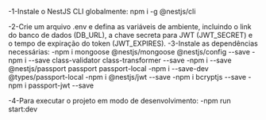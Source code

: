 -1-Instale o NestJS CLI globalmente:
npm i -g @nestjs/cli

-2-Crie um arquivo .env e defina as variáveis de ambiente, incluindo o link do banco de dados (DB_URL), a chave secreta para JWT (JWT_SECRET) e o tempo de expiração do token (JWT_EXPIRES).
-3-Instale as dependências necessárias:
-npm i mongoose @nestjs/mongoose @nestjs/config --save
-npm i --save class-validator class-transformer --save
-npm i --save @nestjs/passport passport passport-local
-npm i --save-dev @types/passport-local
-npm i @nestjs/jwt --save
-npm i bcryptjs --save
-npm i passport-jwt --save

-4-Para executar o projeto em modo de desenvolvimento:
-npm run start:dev
